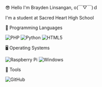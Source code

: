 😎 Hello I'm Brayden Linsangan, o(￣▽￣)ｄ

I'm a student at Sacred Heart High School

💾 Programming Languages

![PHP](https://img.shields.io/badge/php-%23777BB4.svg?style=for-the-badge&logo=php&logoColor=white) ![Python](https://img.shields.io/badge/python-3670A0?style=for-the-badge&logo=python&logoColor=ffdd54) ![HTML5](https://img.shields.io/badge/html5-%23E34F26.svg?style=for-the-badge&logo=html5&logoColor=white)

🖥 Operating Systems

![Raspberry Pi](https://img.shields.io/badge/-RaspberryPi-C51A4A?style=for-the-badge&logo=Raspberry-Pi) ![Windows](https://img.shields.io/badge/Windows-0078D6?style=for-the-badge&logo=windows&logoColor=white) 

🔧 Tools

![GitHub](https://img.shields.io/badge/github-%23121011.svg?style=for-the-badge&logo=github&logoColor=white) 

